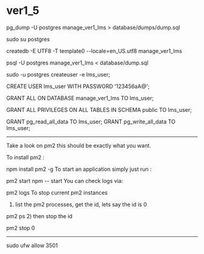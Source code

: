 # ver1_5

pg_dump -U postgres manage_ver1_lms > database/dumps/dump.sql

sudo su postgres

createdb -E UTF8 -T template0 --locale=en_US.utf8 manage_ver1_lms

psql -U postgres manage_ver1_lms < database/dump.sql

sudo -u postgres createuser -e lms_user;

CREATE USER lms_user WITH PASSWORD '123456aA@';
<!-- ALTER USER lms_user WITH PASSWORD '123456aA@'; -->

GRANT ALL ON DATABASE manage_ver1_lms TO lms_user;

<!-- GRANT ALL PRIVILEGES ON TABLE list_nft TO lms_user; -->

GRANT ALL PRIVILEGES ON ALL TABLES IN SCHEMA public TO lms_user;

GRANT pg_read_all_data TO lms_user;
GRANT pg_write_all_data TO lms_user;


---------------------------------------------------------------
Take a look on pm2 this should be exactly what you want.

To install pm2 :

npm install pm2 -g
To start an application simply just run :

pm2 start npm -- start
You can check logs via:

pm2 logs
To stop current pm2 instances

1) list the pm2 processes, get the id, lets say the id is 0

pm2 ps
2) then stop the id

pm2 stop 0

----------------------------------------------------------------

sudo ufw allow 3501